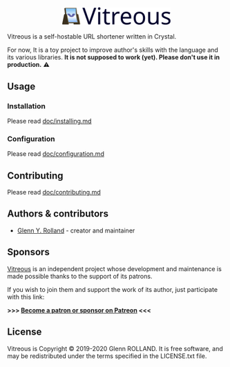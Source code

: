 
# <img src="doc/logo.svg" width="50%" style="display: block; margin: 0 auto;" alt="Vitreous" />

Vitreous is a self-hostable URL shortener written in Crystal. 

For now, It is a toy project to improve author's skills with the language and its various libraries. **It is not supposed to work (yet). Please don't use it in production.** :warning:

## Usage

### Installation

Please read [doc/installing.md](doc/installing.md)

### Configuration

Please read [doc/configuration.md](doc/configuration.md)

## Contributing

Please read [doc/contributing.md](doc/contributing.md)

## Authors & contributors

* [Glenn Y. Rolland](https://github.com/glenux) - creator and maintainer

## Sponsors

[Vitreous](https://github.com/glenux/vitreous) is an independent project whose development and maintenance is made possible thanks to the support of its patrons.

If you wish to join them and support the work of its author, just participate with this link:

**>>> [Become a patron or sponsor on Patreon](https://www.patreon.com/glenux) <<<**

## License

Vitreous is Copyright © 2019-2020 Glenn ROLLAND. It is free software, and may be redistributed under the terms specified in the LICENSE.txt file.
